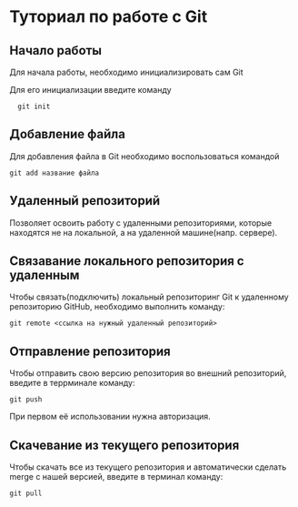 # Туториал по работе с Git

## Начало работы

Для начала работы, необходимо инициализировать сам Git

Для его инициализации введите команду 

```
  git init
```

## Добавление файла

Для добавления файла в Git необходимо воспользоваться командой 

```
git add название файла
```
## Удаленный репозиторий

Позволяет освоить работу с удаленными репозиториями, которые находятся не на локальной, а на удаленной машине(напр. сервере).

## Связавание локального репозитория с удаленным

Чтобы связать(подключить) локальный репозиторинг Git к удаленному репозиторию GitHub, необходимо выполнить команду:

    git remote <ссылка на нужный удаленный репозиторий>

## Отправление репозитория

Чтобы отправить свою версию репозитория во
внешний репозиторий, введите в террминале команду:

    git push

При первом её использовании нужна авторизация.

## Скачевание из текущего репозитория

Чтобы скачать все из текущего репозитория и автоматически сделать merge с нашей версией, введите в терминал команду:

    git pull